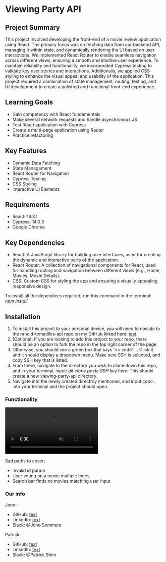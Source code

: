 # Viewing Party API

## Project Summary

This project involved developing the front-end of a movie review application using React.
The primary focus was on fetching data from our backend API, managing it within state, and dynamically rendering the UI based on user interactions.
We implemented React Router to enable seamless navigation across different views, ensuring a smooth and intuitive user experience.
To maintain reliability and functionality, we incorporated Cypress testing to validate key user stories and interactions.
Additionally, we applied CSS styling to enhance the visual appeal and usability of the application.
This project required a combination of state management, routing, testing, and UI development to create a polished and functional front-end experience.

## Learning Goals

- Gain competency with React fundamentals
- Make several network requests and handle asynchronous JS
- Test React application with Cypress
- Create a multi-page application using Router
- Practice refactoring

## Key Features

- Dynamic Data Fetching
- State Management
- React Router for Navigation
- Cypress Testing
- CSS Styling
- Interactive UI Elements

## Requirements

- React: 18.3.1
- Cypress: 14.0.3
- Google Chrome

## Key Dependencies

- React: A JavaScript library for building user interfaces, used for creating the dynamic and interactive parts of the application.
- React Router: A collection of navigational components for React, used for handling routing and navigation between different views (e.g., Home, Movies, Movie Details).
- CSS: Custom CSS for styling the app and ensuring a visually appealing, responsive design.

To install all the dependices required, run this command in the terminal: *npm install*

## Installation

1) To install this project to your personal device, you will need to naviate to the rancid-tomatillos-api repo on my GitHub linked here: [text](https://github.com/JonoSommers/rancid-tomatillos)
2) (Optional) If you are looking to add this project to your repo, there should be an option to fork the repo in the top right corner of the page.
3) Otherwise, you should see a green box that says '<> code' ... Click it and it should display a dropdown menu. Make sure SSH is selected, and copy SSH key that is listed.
4) From there, navigate to the directory you wish to clone down this repo, and in your terminal, input: *git clone paste SSH key here*. This should create a new viewing-party-api directory.
5) Navigate into the newly created directroy mentioned, and input *code .* into your terminal and the project should open.

### Functionality

<video controls src="giphy.mp4" title=""></video>

Sad paths to cover:

- Invalid id param
- User voting on a movie multiple times
- Search bar finds no movies matching user input

### Our info

Jono:

- GitHub: [text](https://github.com/JonoSommers)
- LinkedIn: [text](https://www.linkedin.com/in/jonosommers/)
- Slack: @Jono Sommers

Patrick:

- GitHub: [text](https://github.com/pshim17)
- LinkedIn: [text](https://www.linkedin.com/in/patrickshim7/)
- Slack: @Patrick Shim
